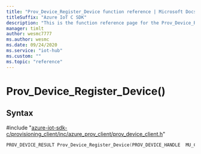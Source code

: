 ```yaml
---                             
title: "Prov_Device_Register_Device function reference | Microsoft Docs" 
titleSuffix: "Azure IoT C SDK"            
description: "This is the function reference page for the Prov_Device_Register_Device() function in the Azure IoT C SDK. This SDK is used with Azure IoT Hub and Azure IoT Hub Device Provisioning Service"            
manager: timlt                 
author: wesmc7777              
ms.author: wesmc               
ms.date: 09/24/2020                    
ms.service: "iot-hub"             
ms.custom: ""                
ms.topic: "reference"        
---                            
```


# Prov_Device_Register_Device()

## Syntax

\#include "[azure-iot-sdk-c/provisioning_client/inc/azure_prov_client/prov_device_client.h](../prov-device-client-h.md)"  
```C
PROV_DEVICE_RESULT Prov_Device_Register_Device(PROV_DEVICE_HANDLE  MU_C2);
```

